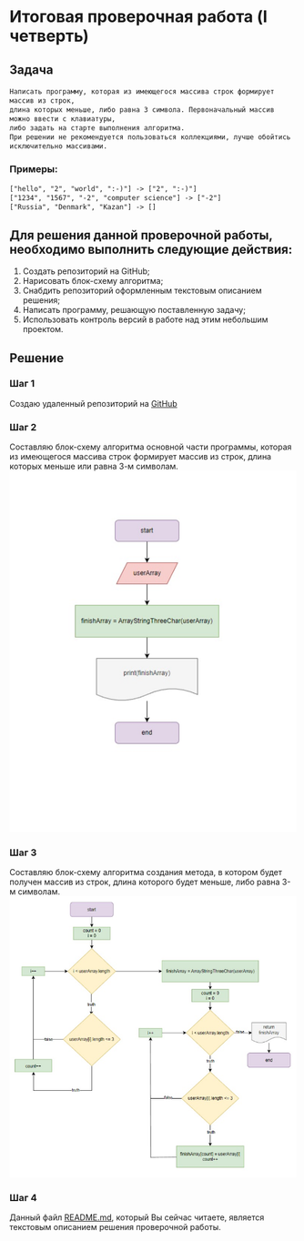 # Итоговая проверочная работа (I четверть)
## Задача
    Написать программу, которая из имеющегося массива строк формирует массив из строк,
    длина которых меньше, либо равна 3 символа. Первоначальный массив можно ввести с клавиатуры, 
    либо задать на старте выполнения алгоритма. 
    При решении не рекомендуется пользоваться коллекциями, лучше обойтись исключительно массивами.
### Примеры:
    ["hello", "2", "world", ":-)"] -> ["2", ":-)"]
    ["1234", "1567", "-2", "computer science"] -> ["-2"]
    ["Russia", "Denmark", "Kazan"] -> []

## Для решения данной проверочной работы, необходимо выполнить следующие действия:
1. Создать репозиторий на GitHub;
2. Нарисовать блок-схему алгоритма;
3. Снабдить репозиторий оформленным текстовым описанием решения;
4. Написать программу, решающую поставленную задачу;
5. Использовать контроль версий в работе над этим небольшим проектом.

## Решение
### Шаг 1
Создаю удаленный репозиторий на [GitHub](https://github.com/Ponikarovskiy/GB_FinalProject_01.git)
### Шаг 2
Составляю блок-схему алгоритма основной части программы, которая из имеющегося массива строк формирует массив из строк, длина которых меньше или равна 3-м символам.
![Схема_1](Scheme_1.jpg)
### Шаг 3
Составляю блок-схему алгоритма создания метода, в котором будет получен массив из строк, длина которого будет меньше, либо равна 3-м символам.
![Схема_2](Scheme_2.jpg)
### Шаг 4
Данный файл [README.md](https://github.com/Ponikarovskiy/GB_FinalProject_01/blob/main/README.md), который Вы сейчас читаете, является текстовым описанием решения проверочной работы.
